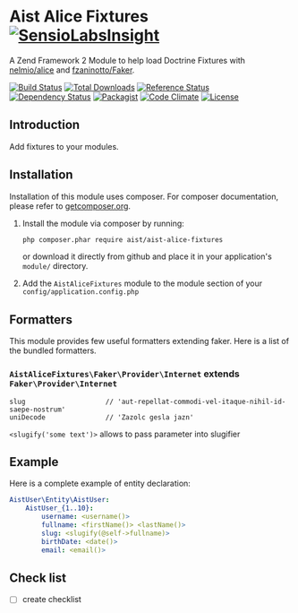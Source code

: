 Aist Alice Fixtures [![SensioLabsInsight](https://insight.sensiolabs.com/projects/c344bb5d-9d66-4f63-b006-b4d758643904/small.png)](https://insight.sensiolabs.com/projects/c344bb5d-9d66-4f63-b006-b4d758643904)
===================
A Zend Framework 2 Module to help load Doctrine Fixtures with [nelmio/alice](https://github.com/nelmio/alice) and [fzaninotto/Faker](https://github.com/fzaninotto/Faker).

[![Build Status](https://travis-ci.org/ma-si/aist-alice-fixtures.svg?branch=master)](https://travis-ci.org/ma-si/aist-alice-fixtures)
[![Total Downloads](https://poser.pugx.org/aist/aist-alice-fixtures/downloads)](https://packagist.org/packages/aist/aist-alice-fixtures)
[![Reference Status](https://www.versioneye.com/php/aist:aist-alice-fixtures/reference_badge.svg?style=flat)](https://www.versioneye.com/php/aist:aist-alice-fixtures/references)
[![Dependency Status](https://www.versioneye.com/user/projects/55d8ac808d9c4b0021000016/badge.svg?style=flat)](https://www.versioneye.com/user/projects/55d8ac808d9c4b0021000016)
[![Packagist](https://img.shields.io/packagist/v/aist/aist-alice-fixtures.svg)]()
[![Code Climate](https://codeclimate.com/github/ma-si/aist-alice-fixtures/badges/gpa.svg)](https://codeclimate.com/github/ma-si/aist-alice-fixtures)
[![License](https://poser.pugx.org/aist/aist-alice-fixtures/license)](https://packagist.org/packages/aist/aist-alice-fixtures)


## Introduction
Add fixtures to your modules.


## Installation
Installation of this module uses composer.
For composer documentation, please refer to [getcomposer.org](http://getcomposer.org/).

1. Install the module via composer by running:

    ```sh
    php composer.phar require aist/aist-alice-fixtures
    ```

   or download it directly from github and place it in your application's `module/` directory.
2. Add the `AistAliceFixtures` module to the module section of your `config/application.config.php`

## Formatters
This module provides few useful formatters extending faker. Here is a list of the bundled formatters.


### `AistAliceFixtures\Faker\Provider\Internet` extends `Faker\Provider\Internet`
    slug                    // 'aut-repellat-commodi-vel-itaque-nihil-id-saepe-nostrum'
    uniDecode               // 'Zazolc gesla jazn'

`<slugify('some text')>` allows to pass parameter into slugifier


## Example
Here is a complete example of entity declaration:

```yaml
AistUser\Entity\AistUser:
    AistUser_{1..10}:
        username: <username()>
        fullname: <firstName()> <lastName()>
        slug: <slugify(@self->fullname)>
        birthDate: <date()>
        email: <email()>
```


## Check list
- [ ] create checklist
